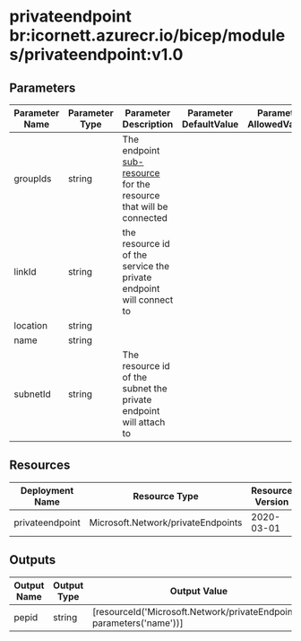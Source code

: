 # privateendpoint br:icornett.azurecr.io/bicep/modules/privateendpoint:v1.0

## Parameters

| Parameter Name | Parameter Type | Parameter Description                                                                                                                                                     | Parameter DefaultValue | Parameter AllowedValues |
| -------------- | -------------- | ------------------------------------------------------------------------------------------------------------------------------------------------------------------------- | ---------------------- | ----------------------- |
| groupIds       | string         | The endpoint [sub-resource](https://learn.microsoft.com/en-us/azure/private-link/private-endpoint-overview#private-link-resource) for the resource that will be connected |                        |                         |
| linkId         | string         | the resource id of the service the private endpoint will connect to                                                                                                       |                        |                         |
| location       | string         |                                                                                                                                                                           |                        |                         |
| name           | string         |                                                                                                                                                                           |                        |                         |
| subnetId       | string         | The resource id of the subnet the private endpoint will attach to                                                                                                         |                        |                         |

## Resources

| Deployment Name | Resource Type                      | Resource Version | Existing | Resource Comment |
| --------------- | ---------------------------------- | ---------------- | -------- | ---------------- |
| privateendpoint | Microsoft.Network/privateEndpoints | 2020-03-01       | False    |                  |

## Outputs

| Output Name | Output Type | Output Value                                                           |
| ----------- | ----------- | ---------------------------------------------------------------------- |
| pepid       | string      | [resourceId('Microsoft.Network/privateEndpoints', parameters('name'))] |
